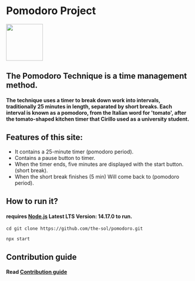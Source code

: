 # Pomodoro Project

<img src="https://user-images.githubusercontent.com/69774407/119630519-b11e2480-be17-11eb-8f89-f1179db1948e.png" width="100" height="100">

## The Pomodoro Technique is a time management method.
#### The technique uses a timer to break down work into intervals, traditionally 25 minutes in length, separated by short breaks. Each interval is known as a pomodoro, from the Italian word for 'tomato', after the tomato-shaped kitchen timer that Cirillo used as a university student.

## Features of this site:
- It contains a 25-minute timer (pomodoro period).
- Contains a pause button to timer.
- When the timer ends, five minutes are displayed with the start button.(short break).
- When the short break finishes (5 min) Will come back to (pomodoro period).


## How to run it?
#### requires [Node.js](https://nodejs.org/en/download/) Latest LTS Version: 14.17.0 to run.
```
cd git clone https://github.com/the-sol/pomodoro.git
```
```
npx start
```

## Contribution guide
#### Read [Contribution guide]()
